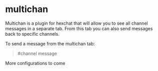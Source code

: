 # multichan

Multichan is a plugin for hexchat that will allow you to see all channel messages in a separate tab. From this tab you can also send messages back to specific channels.

To send a message from the multichan tab:

> \#channel message

More configurations to come
